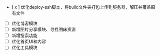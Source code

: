 - [ x ] 优化deploy-ssh脚本，将build文件夹打包上传到服务器，解压并覆盖原有文件
- [ ] 优化博客模块
- [ ] 新增图片分享模块、寻找图床资源
- [ ] 新增搜索功能
- [ ] 优化首页UI和内容
- [ ] 优化工具模块
